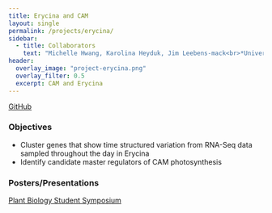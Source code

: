 ```yaml
---
title: Erycina and CAM
layout: single
permalink: /projects/erycina/
sidebar:
  - title: Collaborators
    text: "Michelle Hwang, Karolina Heyduk, Jim Leebens-mack<br>*University of Georgia*"    
header:
  overlay_image: "project-erycina.png"
  overlay_filter: 0.5
  excerpt: CAM and Erycina
---
```


[GitHub](https://github.com/michelle-hwang/erycina)

### Objectives

* Cluster genes that show time structured variation from RNA-Seq data sampled throughout the day in Erycina
* Identify candidate master regulators of CAM photosynthesis

### Posters/Presentations

[Plant Biology Student Symposium](https://drive.google.com/file/d/0B-SL1ouv3394RzU2WG0tdHhaTjg/preview)
